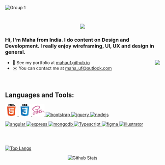 
![Group 1](https://user-images.githubusercontent.com/109097651/179732878-33f4d8e1-9b56-44b5-aca2-b1b236c58947.png)

<br/>

<p align="center">
  <a align="center" href="https://github.com/DenverCoder1/readme-typing-svg"><img src="https://readme-typing-svg.herokuapp.com?&font=IBM+Plex+Sans&color=58A6FF&size=28&lines=Welcome+to+my+GitHub+Profile!;I'm+a+Web+Developer;I'm+a+UI+/+UX+Designer" /></a>
</p>

<h3> Hi, I'm Maha from India. I do content on Design and Development. I really enjoy wireframing, UI, UX and design in general.</h3> 

<img align="right" src="https://media.giphy.com/media/M9gbBd9nbDrOTu1Mqx/giphy.gif">


* 🧐  See my portfolio at [mahauf.github.io](https://mahauf.github.io/own_portfolio/)
* ✉️  You can contact me at [maha_uf@outlook.com](mailto:maha_uf@outlook.com)


<br/>

## Languages and Tools:

<p align="left"> 
<a href="https://www.w3.org/html/" target="_blank" rel="noreferrer"> <img src="https://raw.githubusercontent.com/devicons/devicon/master/icons/html5/html5-original-wordmark.svg" alt="html5" width="40" height="40"/> </a> 
<a href="https://www.w3schools.com/css/" target="_blank" rel="noreferrer"> <img src="https://raw.githubusercontent.com/devicons/devicon/master/icons/css3/css3-original-wordmark.svg" alt="css3" width="40" height="40"/> </a> 
<a href="https://sass-lang.com" target="_blank" rel="noreferrer"> <img src="https://raw.githubusercontent.com/devicons/devicon/master/icons/sass/sass-original.svg" alt="sass" width="40" height="40"/> </a> 
<a href="https://getbootstrap.com" target="_blank" rel="noreferrer"> <img src="https://user-images.githubusercontent.com/25181517/183898054-b3d693d4-dafb-4808-a509-bab54cf5de34.png" alt="bootstrap" width="40" height="40"/> </a>
<a href="https://jquery.com/" target="_blank" rel="noreferrer"> <img src="https://cdn.iconscout.com/icon/free/png-512/free-jquery-10-1175155.png?f=webp&w=256" alt="jquery" width="40" height="40"/> </a>
<a href="https://nodejs.org/en" target="_blank" rel="noreferrer"> <img src="https://user-images.githubusercontent.com/25181517/183568594-85e280a7-0d7e-4d1a-9028-c8c2209e073c.png" alt="nodejs" width="40" height="40"/> </a> </p>

<a href="https://angular.io/" target="_blank" rel="noreferrer"> <img src="https://user-images.githubusercontent.com/25181517/183890595-779a7e64-3f43-4634-bad2-eceef4e80268.png" alt="angular" width="40" height="40"/> </a>
<a href="https://expressjs.com/" target="_blank" rel="noreferrer"> <img src="https://user-images.githubusercontent.com/25181517/183859966-a3462d8d-1bc7-4880-b353-e2cbed900ed6.png" alt="express" width="40" height="40"/> </a>
<a href="https://www.mongodb.com/" target="_blank" rel="noreferrer"> <img src="https://user-images.githubusercontent.com/25181517/182884177-d48a8579-2cd0-447a-b9a6-ffc7cb02560e.png" alt="mongodb" width="40" height="40"/> </a>
<a href="#" target="_blank" rel="noreferrer"> <img src="https://user-images.githubusercontent.com/25181517/183890598-19a0ac2d-e88a-4005-a8df-1ee36782fde1.png" alt="Typescript" width="40" height="40"/> </a>
<a href="https://www.figma.com/" target="_blank" rel="noreferrer"> <img src="https://www.vectorlogo.zone/logos/figma/figma-icon.svg" alt="figma" width="40" height="40"/> </a>
<a href="https://www.adobe.com/in/products/illustrator.html" target="_blank" rel="noreferrer"> <img src="https://www.vectorlogo.zone/logos/adobe_illustrator/adobe_illustrator-icon.svg" alt="illustrator" width="40" height="40"/> </a> 



<br/>
<br/>

[![Top Langs](https://github-readme-stats.vercel.app/api/top-langs/?username=mahauf&layout=compact)](https://github.com/anuraghazra/github-readme-stats)


<p align="center">
        <img src="https://raw.githubusercontent.com/mayhemantt/mayhemantt/Update/svg/Bottom.svg" alt="Github Stats" />
</p>







<!---
mahauf/mahauf is a ✨ special ✨ repository because its `README.md` (this file) appears on your GitHub profile.
You can click the Preview link to take a look at your changes.
--->
